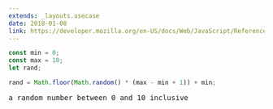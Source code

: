 ```yaml
---
extends: _layouts.usecase
date: 2018-01-08
link: https://developer.mozilla.org/en-US/docs/Web/JavaScript/Reference/Global_Objects/Math/random
---
```



```javascript
const min = 0;
const max = 10;
let rand;

rand = Math.floor(Math.random() * (max - min + 1)) + min;
```

<pre class="output">
a random number between 0 and 10 inclusive
</pre>

